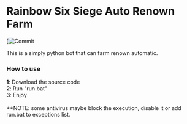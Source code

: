 # Rainbow Six Siege Auto Renown Farm
[![Commit](https://img.shields.io/github/downloads/Xample33/Rainbow-Six-Auto-Renown-Farm/total)

This is a simply python bot that can farm renown automatic.

### **How to use** <br>
**1**: Download the source code <br>
**2**: Run "run.bat" <br>
**3**: Enjoy <br>
<br>
**NOTE: some antivirus maybe block the execution, disable it or add run.bat to exceptions list.

